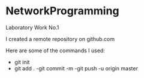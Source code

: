 # NetworkProgramming

Laboratory Work No.1

I created a remote repository on github.com

Here are some of the commands I used:

* git init
* git add . 
-git commit -m 
-git push -u origin master

